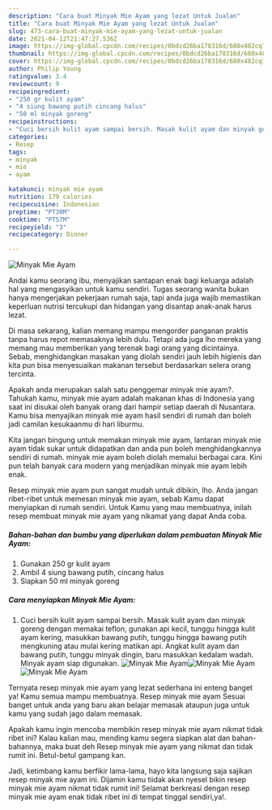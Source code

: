 ```yaml
---
description: "Cara buat Minyak Mie Ayam yang lezat Untuk Jualan"
title: "Cara buat Minyak Mie Ayam yang lezat Untuk Jualan"
slug: 473-cara-buat-minyak-mie-ayam-yang-lezat-untuk-jualan
date: 2021-04-12T21:47:27.536Z
image: https://img-global.cpcdn.com/recipes/0bdcd26ba178316d/680x482cq70/minyak-mie-ayam-foto-resep-utama.jpg
thumbnail: https://img-global.cpcdn.com/recipes/0bdcd26ba178316d/680x482cq70/minyak-mie-ayam-foto-resep-utama.jpg
cover: https://img-global.cpcdn.com/recipes/0bdcd26ba178316d/680x482cq70/minyak-mie-ayam-foto-resep-utama.jpg
author: Philip Young
ratingvalue: 3.4
reviewcount: 9
recipeingredient:
- "250 gr kulit ayam"
- "4 siung bawang putih cincang halus"
- "50 ml minyak goreng"
recipeinstructions:
- "Cuci bersih kulit ayam sampai bersih. Masak kulit ayam dan minyak goreng dengan memakai teflon, gunakan api kecil, tunggu hingga kulit ayam kering, masukkan bawang putih, tunggu hingga bawang putih mengkuning atau mulai kering matikan api. Angkat kulit ayam dan bawang putih, tunggu minyak dingin, baru masukkan kedalam wadah. Minyak ayam siap digunakan."
categories:
- Resep
tags:
- minyak
- mie
- ayam

katakunci: minyak mie ayam 
nutrition: 179 calories
recipecuisine: Indonesian
preptime: "PT30M"
cooktime: "PT57M"
recipeyield: "3"
recipecategory: Dinner

---
```



![Minyak Mie Ayam](https://img-global.cpcdn.com/recipes/0bdcd26ba178316d/680x482cq70/minyak-mie-ayam-foto-resep-utama.jpg)

Andai kamu seorang ibu, menyajikan santapan enak bagi keluarga adalah hal yang mengasyikan untuk kamu sendiri. Tugas seorang  wanita bukan hanya mengerjakan pekerjaan rumah saja, tapi anda juga wajib memastikan keperluan nutrisi tercukupi dan hidangan yang disantap anak-anak harus lezat.

Di masa  sekarang, kalian memang mampu mengorder panganan praktis tanpa harus repot memasaknya lebih dulu. Tetapi ada juga lho mereka yang memang mau memberikan yang terenak bagi orang yang dicintainya. Sebab, menghidangkan masakan yang diolah sendiri jauh lebih higienis dan kita pun bisa menyesuaikan makanan tersebut berdasarkan selera orang tercinta. 



Apakah anda merupakan salah satu penggemar minyak mie ayam?. Tahukah kamu, minyak mie ayam adalah makanan khas di Indonesia yang saat ini disukai oleh banyak orang dari hampir setiap daerah di Nusantara. Kamu bisa menyajikan minyak mie ayam hasil sendiri di rumah dan boleh jadi camilan kesukaanmu di hari liburmu.

Kita jangan bingung untuk memakan minyak mie ayam, lantaran minyak mie ayam tidak sukar untuk didapatkan dan anda pun boleh menghidangkannya sendiri di rumah. minyak mie ayam boleh diolah memalui berbagai cara. Kini pun telah banyak cara modern yang menjadikan minyak mie ayam lebih enak.

Resep minyak mie ayam pun sangat mudah untuk dibikin, lho. Anda jangan ribet-ribet untuk memesan minyak mie ayam, sebab Kamu dapat menyiapkan di rumah sendiri. Untuk Kamu yang mau membuatnya, inilah resep membuat minyak mie ayam yang nikamat yang dapat Anda coba.

<!--inarticleads1-->

##### Bahan-bahan dan bumbu yang diperlukan dalam pembuatan Minyak Mie Ayam:

1. Gunakan 250 gr kulit ayam
1. Ambil 4 siung bawang putih, cincang halus
1. Siapkan 50 ml minyak goreng




<!--inarticleads2-->

##### Cara menyiapkan Minyak Mie Ayam:

1. Cuci bersih kulit ayam sampai bersih. Masak kulit ayam dan minyak goreng dengan memakai teflon, gunakan api kecil, tunggu hingga kulit ayam kering, masukkan bawang putih, tunggu hingga bawang putih mengkuning atau mulai kering matikan api. Angkat kulit ayam dan bawang putih, tunggu minyak dingin, baru masukkan kedalam wadah. Minyak ayam siap digunakan.
<img src="https://img-global.cpcdn.com/steps/b33714d3bb55a350/160x128cq70/minyak-mie-ayam-langkah-memasak-1-foto.jpg" alt="Minyak Mie Ayam"><img src="https://img-global.cpcdn.com/steps/f2e229555e66625c/160x128cq70/minyak-mie-ayam-langkah-memasak-1-foto.jpg" alt="Minyak Mie Ayam"><img src="https://img-global.cpcdn.com/steps/9a1c75e1bce5b44e/160x128cq70/minyak-mie-ayam-langkah-memasak-1-foto.jpg" alt="Minyak Mie Ayam">



Ternyata resep minyak mie ayam yang lezat sederhana ini enteng banget ya! Kamu semua mampu membuatnya. Resep minyak mie ayam Sesuai banget untuk anda yang baru akan belajar memasak ataupun juga untuk kamu yang sudah jago dalam memasak.

Apakah kamu ingin mencoba membikin resep minyak mie ayam nikmat tidak ribet ini? Kalau kalian mau, mending kamu segera siapkan alat dan bahan-bahannya, maka buat deh Resep minyak mie ayam yang nikmat dan tidak rumit ini. Betul-betul gampang kan. 

Jadi, ketimbang kamu berfikir lama-lama, hayo kita langsung saja sajikan resep minyak mie ayam ini. Dijamin kamu tiidak akan nyesel bikin resep minyak mie ayam nikmat tidak rumit ini! Selamat berkreasi dengan resep minyak mie ayam enak tidak ribet ini di tempat tinggal sendiri,ya!.

